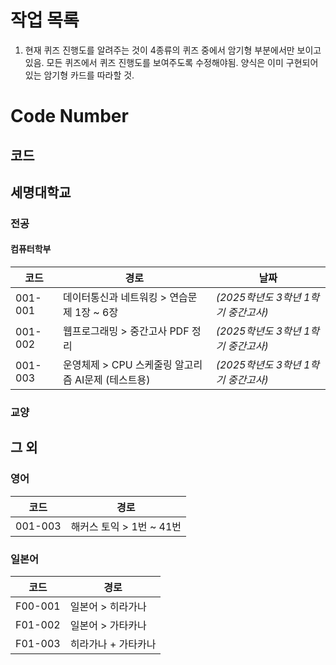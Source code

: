 # 작업 목록

1. 현재 퀴즈 진행도를 알려주는 것이 4종류의 퀴즈 중에서 암기형 부분에서만 보이고 있음. 모든 퀴즈에서 퀴즈 진행도를 보여주도록 수정해야됨. 양식은 이미 구현되어 있는 암기형 카드를 따라할 것.

# Code Number

## 코드

## 세명대학교

### 전공

#### 컴퓨터학부

|코드|경로|날짜|
|---|---|---|
|001-001|데이터통신과 네트워킹 > 연습문제 1장 ~ 6장|_(2025학년도 3학년 1학기 중간고사)_|
|001-002|웹프로그래밍 > 중간고사 PDF 정리|_(2025학년도 3학년 1학기 중간고사)_|
|001-003|운영체제 > CPU 스케줄링 알고리즘 AI문제 (테스트용)|_(2025학년도 3학년 1학기 중간고사)_|

### 교양

## 그 외

### 영어

|코드|경로|
|---|---|
|001-003|해커스 토익 > 1번 ~ 41번|

### 일본어

|코드|경로|
|---|---|
|F00-001|일본어 > 히라가나|
|F01-002|일본어 > 가타카나|
|F01-003|히라가나 + 가타카나|